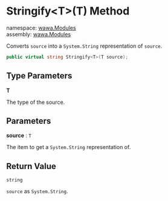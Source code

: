 # Stringify\<T\>\(T\) Method

namespace: [wawa\.Modules](../../wawa.Modules.md)<br />
assembly: [wawa\.Modules](../../../wawa.Modules.md)

Converts `source` into a `System.String` representation of `source`\.

```csharp
public virtual string Stringify<T>(T source);
```

## Type Parameters

__T__

The type of the source\.

## Parameters

__source__ : `T`

The item to get a `System.String` representation of\.

## Return Value

`string`

`source` as `System.String`\.

